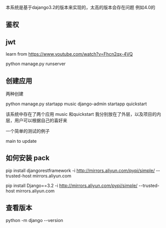 
本系统是基于dajango3.2的版本来实现的，太高的版本会存在问题 例如4.0的

## 鉴权



## jwt
learn from https://www.youtube.com/watch?v=Fhcn2qx-4VQ

python manage.py runserver






## 创建应用
两种创建

python manage.py startapp music
django-admin startapp quickstart


该系统中存在了两个应用 music  和quickstart 我分别放在了外层，以及项目的内层，用户可以根据自己的喜好来

一个简单的测试的例子


main to update 


## 如何安装 pack
pip install djangorestframework -i http://mirrors.aliyun.com/pypi/simple/ --trusted-host mirrors.aliyun.com

pip install Django==3.2     -i http://mirrors.aliyun.com/pypi/simple/ --trusted-host mirrors.aliyun.com


## 查看版本
 python -m django --version